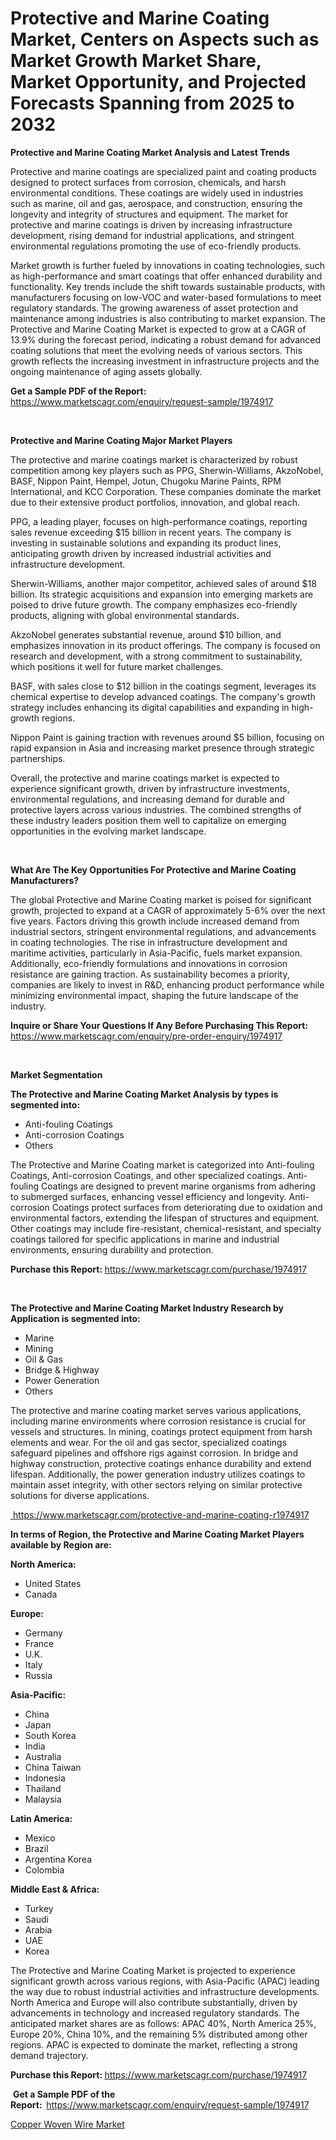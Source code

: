 <p><h1>Protective and Marine Coating Market, Centers on Aspects such as Market Growth Market Share, Market Opportunity, and Projected Forecasts Spanning from 2025 to 2032</h1></p><p><strong>Protective and Marine Coating Market Analysis and Latest Trends</strong></p>
<p><p>Protective and marine coatings are specialized paint and coating products designed to protect surfaces from corrosion, chemicals, and harsh environmental conditions. These coatings are widely used in industries such as marine, oil and gas, aerospace, and construction, ensuring the longevity and integrity of structures and equipment. The market for protective and marine coatings is driven by increasing infrastructure development, rising demand for industrial applications, and stringent environmental regulations promoting the use of eco-friendly products.</p><p>Market growth is further fueled by innovations in coating technologies, such as high-performance and smart coatings that offer enhanced durability and functionality. Key trends include the shift towards sustainable products, with manufacturers focusing on low-VOC and water-based formulations to meet regulatory standards. The growing awareness of asset protection and maintenance among industries is also contributing to market expansion. The Protective and Marine Coating Market is expected to grow at a CAGR of 13.9% during the forecast period, indicating a robust demand for advanced coating solutions that meet the evolving needs of various sectors. This growth reflects the increasing investment in infrastructure projects and the ongoing maintenance of aging assets globally.</p></p>
<p><strong>Get a Sample PDF of the Report:&nbsp;</strong> <a href="https://www.marketscagr.com/enquiry/request-sample/1974917?utm_campaign=2987&utm_medium=2&utm_source=Github&utm_content=ia&utm_term=01042025&utm_id=protective-and-marine-coating">https://www.marketscagr.com/enquiry/request-sample/1974917</a></p>
<p>&nbsp;</p>
<p><strong>Protective and Marine Coating Major Market Players</strong></p>
<p><p>The protective and marine coatings market is characterized by robust competition among key players such as PPG, Sherwin-Williams, AkzoNobel, BASF, Nippon Paint, Hempel, Jotun, Chugoku Marine Paints, RPM International, and KCC Corporation. These companies dominate the market due to their extensive product portfolios, innovation, and global reach.</p><p>PPG, a leading player, focuses on high-performance coatings, reporting sales revenue exceeding $15 billion in recent years. The company is investing in sustainable solutions and expanding its product lines, anticipating growth driven by increased industrial activities and infrastructure development.</p><p>Sherwin-Williams, another major competitor, achieved sales of around $18 billion. Its strategic acquisitions and expansion into emerging markets are poised to drive future growth. The company emphasizes eco-friendly products, aligning with global environmental standards.</p><p>AkzoNobel generates substantial revenue, around $10 billion, and emphasizes innovation in its product offerings. The company is focused on research and development, with a strong commitment to sustainability, which positions it well for future market challenges.</p><p>BASF, with sales close to $12 billion in the coatings segment, leverages its chemical expertise to develop advanced coatings. The company's growth strategy includes enhancing its digital capabilities and expanding in high-growth regions.</p><p>Nippon Paint is gaining traction with revenues around $5 billion, focusing on rapid expansion in Asia and increasing market presence through strategic partnerships.</p><p>Overall, the protective and marine coatings market is expected to experience significant growth, driven by infrastructure investments, environmental regulations, and increasing demand for durable and protective layers across various industries. The combined strengths of these industry leaders position them well to capitalize on emerging opportunities in the evolving market landscape.</p></p>
<p>&nbsp;</p>
<p><strong>What Are The Key Opportunities For Protective and Marine Coating Manufacturers?</strong></p>
<p><p>The global Protective and Marine Coating market is poised for significant growth, projected to expand at a CAGR of approximately 5-6% over the next five years. Factors driving this growth include increased demand from industrial sectors, stringent environmental regulations, and advancements in coating technologies. The rise in infrastructure development and maritime activities, particularly in Asia-Pacific, fuels market expansion. Additionally, eco-friendly formulations and innovations in corrosion resistance are gaining traction. As sustainability becomes a priority, companies are likely to invest in R&D, enhancing product performance while minimizing environmental impact, shaping the future landscape of the industry.</p></p>
<p><strong>Inquire or Share Your Questions If Any Before Purchasing This Report:</strong> <a href="https://www.marketscagr.com/enquiry/pre-order-enquiry/1974917?utm_campaign=2987&utm_medium=2&utm_source=Github&utm_content=ia&utm_term=01042025&utm_id=protective-and-marine-coating">https://www.marketscagr.com/enquiry/pre-order-enquiry/1974917</a></p>
<p>&nbsp;</p>
<p><strong>Market Segmentation</strong></p>
<p><strong>The Protective and Marine Coating Market Analysis by types is segmented into:</strong></p>
<p><ul><li>Anti-fouling Coatings</li><li>Anti-corrosion Coatings</li><li>Others</li></ul></p>
<p><p>The Protective and Marine Coating market is categorized into Anti-fouling Coatings, Anti-corrosion Coatings, and other specialized coatings. Anti-fouling Coatings are designed to prevent marine organisms from adhering to submerged surfaces, enhancing vessel efficiency and longevity. Anti-corrosion Coatings protect surfaces from deteriorating due to oxidation and environmental factors, extending the lifespan of structures and equipment. Other coatings may include fire-resistant, chemical-resistant, and specialty coatings tailored for specific applications in marine and industrial environments, ensuring durability and protection.</p></p>
<p><strong>Purchase this Report:&nbsp;</strong><a href="https://www.marketscagr.com/purchase/1974917?utm_campaign=2987&utm_medium=2&utm_source=Github&utm_content=ia&utm_term=01042025&utm_id=protective-and-marine-coating">https://www.marketscagr.com/purchase/1974917</a></p>
<p>&nbsp;</p>
<p><strong>The Protective and Marine Coating Market Industry Research by Application is segmented into:</strong></p>
<p><ul><li>Marine</li><li>Mining</li><li>Oil & Gas</li><li>Bridge & Highway</li><li>Power Generation</li><li>Others</li></ul></p>
<p><p>The protective and marine coating market serves various applications, including marine environments where corrosion resistance is crucial for vessels and structures. In mining, coatings protect equipment from harsh elements and wear. For the oil and gas sector, specialized coatings safeguard pipelines and offshore rigs against corrosion. In bridge and highway construction, protective coatings enhance durability and extend lifespan. Additionally, the power generation industry utilizes coatings to maintain asset integrity, with other sectors relying on similar protective solutions for diverse applications.</p></p>
<p><a href="https://www.marketscagr.com/protective-and-marine-coating-r1974917?utm_campaign=2987&utm_medium=2&utm_source=Github&utm_content=ia&utm_term=01042025&utm_id=protective-and-marine-coating">&nbsp;https://www.marketscagr.com/protective-and-marine-coating-r1974917</a></p>
<p><strong>In terms of Region, the Protective and Marine Coating Market Players available by Region are:</strong></p>
<p>
    <p> <strong> North America: </strong>
        <ul>
            <li>United States</li>
            <li>Canada</li>
        </ul>
        </p> 
    <p> <strong> Europe: </strong>
        <ul>
            <li>Germany</li>
            <li>France</li>
            <li>U.K.</li>
            <li>Italy</li>
            <li>Russia</li>
        </ul>
        </p> 
    <p> <strong> Asia-Pacific: </strong>
        <ul>
            <li>China</li>
            <li>Japan</li>
            <li>South Korea</li>
            <li>India</li>
            <li>Australia</li>
            <li>China Taiwan</li>
            <li>Indonesia</li>
            <li>Thailand</li>
            <li>Malaysia</li>
        </ul>
        </p> 
    <p> <strong> Latin America: </strong>
        <ul>
            <li>Mexico</li>
            <li>Brazil</li>
            <li>Argentina Korea</li>
            <li>Colombia</li>
        </ul>
        </p> 
    <p> <strong> Middle East & Africa: </strong>
        <ul>
            <li>Turkey</li>
            <li>Saudi</li>
            <li>Arabia</li>
            <li>UAE</li>
            <li>Korea</li>
        </ul>
    </p>
    </p>
<p><p>The Protective and Marine Coating Market is projected to experience significant growth across various regions, with Asia-Pacific (APAC) leading the way due to robust industrial activities and infrastructure developments. North America and Europe will also contribute substantially, driven by advancements in technology and increased regulatory standards. The anticipated market shares are as follows: APAC 40%, North America 25%, Europe 20%, China 10%, and the remaining 5% distributed among other regions. APAC is expected to dominate the market, reflecting a strong demand trajectory.</p></p>
<p><strong>Purchase this Report: </strong><a href="https://www.marketscagr.com/purchase/1974917?utm_campaign=2987&utm_medium=2&utm_source=Github&utm_content=ia&utm_term=01042025&utm_id=protective-and-marine-coating">https://www.marketscagr.com/purchase/1974917</a></p>
<p>&nbsp;<strong>Get a Sample PDF of the Report:&nbsp;&nbsp;</strong><a href="https://www.marketscagr.com/enquiry/request-sample/1974917?utm_campaign=2987&utm_medium=2&utm_source=Github&utm_content=ia&utm_term=01042025&utm_id=protective-and-marine-coating">https://www.marketscagr.com/enquiry/request-sample/1974917</a></p>
<p><strong></strong></p>
<p><p><a href="https://github.com/thatejanet4y/Market-Research-Report-List-1/blob/main/copper-woven-wire-market.md?utm_campaign=2987&utm_medium=2&utm_source=Github&utm_content=ia&utm_term=01042025&utm_id=protective-and-marine-coating">Copper Woven Wire Market</a></p></p>
